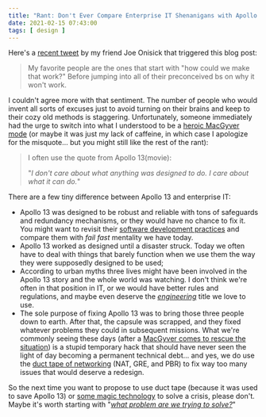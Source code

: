 ```yaml
---
title: "Rant: Don't Ever Compare Enterprise IT Shenanigans with Apollo 13"
date: 2021-02-15 07:43:00
tags: [ design ]
---
```

Here's a [recent tweet](https://twitter.com/JoeOnisick/status/1356975753003294727) by my friend Joe Onisick that triggered this blog post:

> My favorite people are the ones that start with "how could we make that work?" Before jumping into all of their preconceived bs on why it won't work.

I couldn't agree more with that sentiment. The number of people who would invent all sorts of excuses just to avoid turning on their brains and keep to their cozy old methods is staggering. Unfortunately, someone immediately had the urge to switch into what I understood to be a [heroic MacGyver mode](https://blog.ipspace.net/2013/08/temper-your-macgyver-streak.html) (or maybe it was just my lack of caffeine, in which case I apologize for the misquote... but you might still like the rest of the rant):
<!--more-->
> I often use the quote from Apollo 13(movie):
>
> "*I don't care about what anything was designed to do. I care about what it can do.*"

There are a few tiny difference between Apollo 13 and enterprise IT:

* Apollo 13 was designed to be robust and reliable with tons of safeguards and redundancy mechanisms, or they would have no chance to fix it. You might want to revisit their [software development practices](https://www.synopsys.com/blogs/software-security/apollo-11-software-development/) and compare them with *fail fast* mentality we have today.
* Apollo 13 worked as designed until a disaster struck. Today  we often have to deal with things that barely function when we use them the way they were supposedly designed to be used;
* According to urban myths three lives might have been involved in the Apollo 13 story and the whole world was watching. I don't think we're often in that position in IT, or we would have better rules and regulations, and maybe even deserve the *[engineering](https://blog.ipspace.net/2018/01/how-to-become-better-networking-engineer.html)* title we love to use.
* The sole purpose of fixing Apollo 13 was to bring those three people down to earth. After that, the capsule was scrapped, and they fixed whatever problems they could in subsequent missions. What we're commonly seeing these days (after a [MacGyver comes to rescue the situation](https://blog.ipspace.net/2013/04/this-is-what-makes-networking-so-complex.html)) is a stupid temporary hack that should have never seen the light of day becoming a permanent technical debt... and yes, we do use the [duct tape of networking](https://blog.ipspace.net/2015/06/software-defined-wanwell-orchestrated.html) (NAT, GRE, and PBR) to fix way too many issues that would deserve a redesign.

So the next time you want to propose to use duct tape (because it was used to save Apollo 13) or [some magic technology](https://blog.ipspace.net/2020/09/business-needs-excuses.html) to solve a crisis, please don't. Maybe it's worth starting with "*[what problem are we trying to solve?](https://blog.ipspace.net/2013/01/long-distance-vmotion-stretched-ha.html)*"
